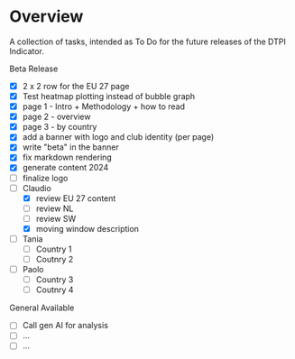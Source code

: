 # Overview

A collection of tasks, intended as To Do for the future releases of the DTPI Indicator. 

Beta Release

- [x] 2 x 2 row for the EU 27 page
- [x] Test heatmap plotting instead of bubble graph
- [x] page 1 - Intro + Methodology + how to read
- [x] page 2 - overview
- [x] page 3 - by country
- [x] add a banner with logo and club identity (per page)
- [x] write "beta" in the banner
- [x] fix markdown rendering
- [x] generate content 2024
- [ ] finalize logo
- [ ] Claudio
    - [x] review EU 27 content
    - [ ] review NL
    - [ ] review SW
    - [x] moving window description 
- [ ] Tania 
    - [ ] Country 1
    - [ ] Coutnry 2
- [ ] Paolo
    - [ ] Country 3
    - [ ] Coutnry 4

General Available

- [ ] Call gen AI for analysis
- [ ] ...
- [ ] ...

